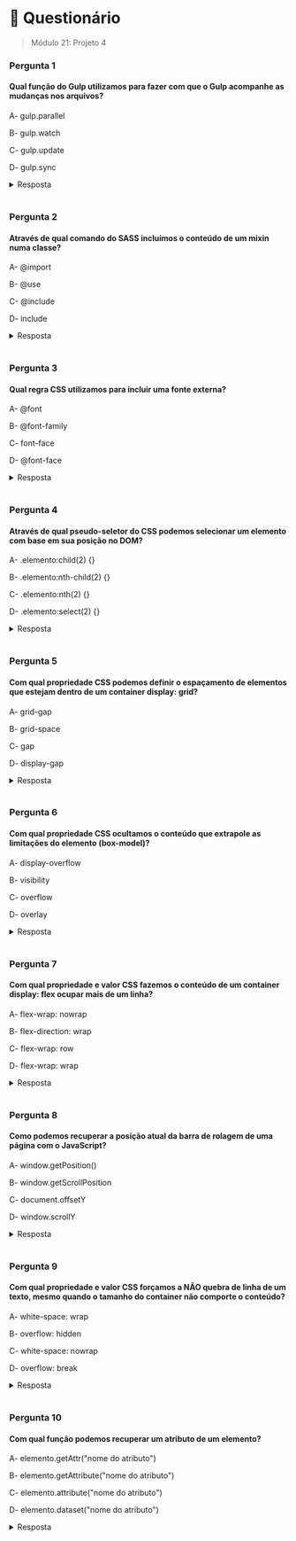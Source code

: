 # 📌 Questionário

> Módulo 21: Projeto 4

### Pergunta 1

#### Qual função do Gulp utilizamos para fazer com que o Gulp acompanhe as mudanças nos arquivos?

A- gulp.parallel

B- gulp.watch

C- gulp.update

D- gulp.sync

<details>
    <summary>Resposta</summary>

    gulp.watch

    O opção correta é "gulp.watch" porque é a função específica do Gulp que nos permite acompanhar as mudanças nos arquivos e automatizar tarefas com base nessas mudanças. As demais opções não estão relacionadas a essa funcionalidade específica.

</details>

<br>

### Pergunta 2

#### Através de qual comando do SASS incluímos o conteúdo de um mixin numa classe?

A- @import

B- @use

C- @include

D- include

<details>
    <summary>Resposta</summary>
    
    @include

    Q resposta correta é a opção " @include" porque é a diretiva SASS utilizada para incluir o conteúdo de um mixin numa classe. As demais opções estão incorretas porque não cumprem essa função específica.

</details>

<br>

### Pergunta 3

#### Qual regra CSS utilizamos para incluir uma fonte externa?

A- @font

B- @font-family

C- font-face

D- @font-face

<details>
    <summary>Resposta</summary>
    
    @font-face

    A resposta correta é "@font-face. Através de @font-face conseguimos incluir fontes externas ao nosso código CSS. Alguns comandos do CSS exigem o uso do @ antes, como em @font-face e @import.

</details>

<br>

### Pergunta 4

#### Através de qual pseudo-seletor do CSS podemos selecionar um elemento com base em sua posição no DOM?

A- .elemento:child(2) {}

B- .elemento:nth-child(2) {}

C- .elemento:nth(2) {}

D- .elemento:select(2) {}

<details>
    <summary>Resposta</summary>
    
    elemento:nth-child(2) {}

    A resposta correta é a opção " .elemento:nth-child(2) {}" porque é o pseudo-seletor correto para selecionar um elemento com base em sua posição no DOM em relação aos seus irmãos. No exemplo dado, ".elemento:nth-child(2)" irá selecionar o segundo elemento com a classe "elemento" no seu respectivo nível no DOM. As demais opções estão erradas porque não são sintaxes válidas ou não representam o pseudo-seletor apropriado para essa finalidade.

</details>

<br>

### Pergunta 5

#### Com qual propriedade CSS podemos definir o espaçamento de elementos que estejam dentro de um container display: grid?

A- grid-gap

B- grid-space

C- gap

D- display-gap

<details>
    <summary>Resposta</summary>
    
    gap

    A resposta correta é a opção "gap" porque é a propriedade CSS correta para definir o espaçamento de elementos que estejam dentro de um container com display: grid. Ela define tanto o espaçamento entre as colunas quanto o espaçamento entre as linhas. As demais opções estão erradas porque ou não são propriedades válidas ou não representam a propriedade adequada para essa finalidade.

</details>

<br>

### Pergunta 6

#### Com qual propriedade CSS ocultamos o conteúdo que extrapole as limitações do elemento (box-model)?

A- display-overflow

B- visibility

C- overflow

D- overlay

<details>
    <summary>Resposta</summary>
    
    overflow

    A resposta correta é a opção overflow". A propriedade "overflow" é usada para controlar o comportamento do conteúdo que ultrapassa as limitações do elemento (box-model). Ela determina se o conteúdo que excede o tamanho do elemento deve ser recortado, exibido com barras de rolagem ou se deve ser ocultado completamente. As demais opções estão erradas porque ou não são propriedades válidas ou não cumprem essa função específica.

</details>

<br>

### Pergunta 7

#### Com qual propriedade e valor CSS fazemos o conteúdo de um container display: flex ocupar mais de um linha?

A- flex-wrap: nowrap

B- flex-direction: wrap

C- flex-wrap: row

D- flex-wrap: wrap

<details>
    <summary>Resposta</summary>
    
    flex-wrap: wrap

    A resposta correta é a opção "flex-wrap: wrap". Quando definimos "flex-wrap: wrap", o conteúdo dos itens flexíveis pode ocupar mais de uma linha no container flexível. Se o espaço horizontal não for suficiente para acomodar todos os itens em uma única linha, eles serão automaticamente dispostos em linhas adicionais. As demais opções estão erradas porque não cumprem essa função específica.

</details>

<br>

### Pergunta 8

#### Como podemos recuperar a posição atual da barra de rolagem de uma página com o JavaScript?

A- window.getPosition()

B- window.getScrollPosition

C- document.offsetY

D- window.scrollY

<details>
    <summary>Resposta</summary>
    
    window.scrollY

    A alternativa correta é a opção "window.scrollY". A propriedade "scrollY" é usada para obter a posição atual da barra de rolagem vertical da página. Ela retorna o número de pixels que o conteúdo da página foi rolado verticalmente a partir do topo. As demais opções estão erradas porque não representam a forma correta de obter essa informação.

</details>

<br>

### Pergunta 9

#### Com qual propriedade e valor CSS forçamos a NÃO quebra de linha de um texto, mesmo quando o tamanho do container não comporte o conteúdo?

A- white-space: wrap

B- overflow: hidden

C- white-space: nowrap

D- overflow: break

<details>
    <summary>Resposta</summary>
    
    white-space: nowrap

    A alternativa correta é a opção "white-space: nowrap". O valor "nowrap" para a propriedade white-space é usado para forçar o texto a não quebrar em várias linhas, mesmo que o tamanho do container não comporte o conteúdo. O texto será exibido em uma única linha, e o conteúdo que não couber no container será cortado. As demais opções estão erradas porque não cumprem essa função específica.

</details>

<br>

### Pergunta 10

#### Com qual função podemos recuperar um atributo de um elemento?

A- elemento.getAttr("nome do atributo")

B- elemento.getAttribute("nome do atributo")

C- elemento.attribute("nome do atributo")

D- elemento.dataset("nome do atributo")

<details>
    <summary>Resposta</summary>
    
    elemento.getAttribute("nome do atributo")

    A resposta correta é a opção "elemento.getAttribute("nome do atributo")". Em JavaScript, utilizamos a função getAttribute() para recuperar o valor de um atributo específico de um elemento HTML. A função recebe o nome do atributo como argumento e retorna o valor associado a esse atributo no elemento. As demais opções estão erradas porque não são as funções adequadas para essa finalidade.

</details>
